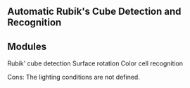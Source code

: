 Automatic Rubik's Cube Detection and Recognition
------------------------------------------------

Modules
-------
Rubik' cube detection
Surface rotation
Color cell recognition

Cons: The lighting conditions are not defined.
